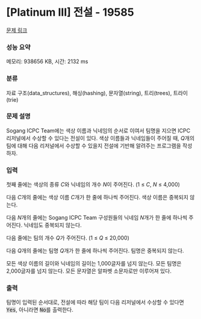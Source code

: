 # [Platinum III] 전설 - 19585 

[문제 링크](https://www.acmicpc.net/problem/19585) 

### 성능 요약

메모리: 938656 KB, 시간: 2132 ms

### 분류

자료 구조(data_structures), 해싱(hashing), 문자열(string), 트리(trees), 트라이(trie)

### 문제 설명

<p>Sogang ICPC Team에는 색상 이름과 닉네임의 순서로 이여서 팀명을 지으면 ICPC 리저널에서 수상할 수 있다는 전설이 있다. 색상 이름들과 닉네임들이 주어질 때, <em>Q</em>개의 팀에 대해 다음 리저널에서 수상할 수 있을지 전설에 기반해 알려주는 프로그램을 작성하자.</p>

### 입력 

 <p>첫째 줄에는 색상의 종류 <em>C</em>와 닉네임의 개수 <em>N</em>이 주어진다. (1 ≤ <em>C</em>, <em>N</em> ≤ 4,000)</p>

<p>다음 <em>C</em>개의 줄에는 색상 이름 <em>C</em>개가 한 줄에 하나씩 주어진다. 색상 이름은 중복되지 않는다.</p>

<p>다음 <em>N</em>개의 줄에는 Sogang ICPC Team 구성원들의 닉네임 <em>N</em>개가 한 줄에 하나씩 주어진다. 닉네임도 중복되지 않는다.</p>

<p>다음 줄에는 팀의 개수 <em>Q</em>가 주어진다. (1 ≤ <em>Q</em> ≤ 20,000)</p>

<p>다음 <em>Q</em>개의 줄에는 팀명 <em>Q</em>개가 한 줄에 하나씩 주어진다. 팀명은 중복되지 않는다.</p>

<p>모든 색상 이름의 길이와 닉네임의 길이는 1,000글자를 넘지 않는다. 모든 팀명은 2,000글자를 넘지 않는다. 모든 문자열은 알파벳 소문자로만 이루어져 있다.</p>

### 출력 

 <p>팀명이 입력된 순서대로, 전설에 따라 해당 팀이 다음 리저널에서 수상할 수 있다면 <tt><span style="background-color:#dddddd;">Yes</span></tt>, 아니라면 <tt><span style="background-color:#dddddd;">No</span></tt>를 출력한다.</p>

